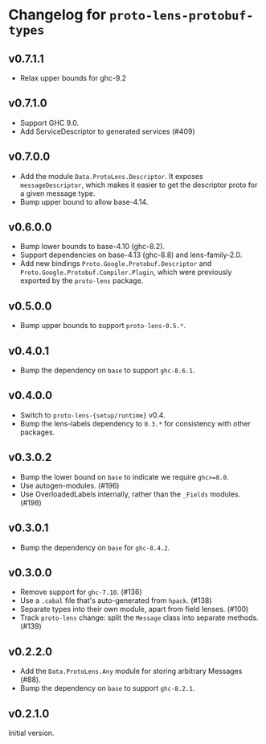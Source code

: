 # Changelog for `proto-lens-protobuf-types`

## v0.7.1.1
- Relax upper bounds for ghc-9.2

## v0.7.1.0
- Support GHC 9.0.
- Add ServiceDescriptor to generated services (#409)

## v0.7.0.0
- Add the module `Data.ProtoLens.Descriptor`.  It exposes `messageDescriptor`,
  which makes it easier to get the descriptor proto for a given message type.
- Bump upper bound to allow base-4.14.

## v0.6.0.0
- Bump lower bounds to base-4.10 (ghc-8.2).
- Support dependencies on base-4.13 (ghc-8.8) and lens-family-2.0.
- Add new bindings `Proto.Google.Protobuf.Descriptor` and
  `Proto.Google.Protobuf.Compiler.Plugin`, which were previously exported
  by the `proto-lens` package.

## v0.5.0.0
- Bump upper bounds to support `proto-lens-0.5.*`.

## v0.4.0.1
- Bump the dependency on `base` to support `ghc-8.6.1`.

## v0.4.0.0
- Switch to `proto-lens-{setup/runtime}` v0.4.
- Bump the lens-labels dependency to `0.3.*` for consistency with other
  packages.

## v0.3.0.2
- Bump the lower bound on `base` to indicate we require `ghc>=8.0`.
- Use autogen-modules. (#196)
- Use OverloadedLabels internally, rather than the `_Fields` modules. (#198)

## v0.3.0.1
- Bump the dependency on `base` for `ghc-8.4.2`.

## v0.3.0.0
- Remove support for `ghc-7.10`. (#136)
- Use a `.cabal` file that's auto-generated from `hpack`. (#138)
- Separate types into their own module, apart from field lenses. (#100)
- Track `proto-lens` change: split the `Message` class into
  separate methods. (#139)


## v0.2.2.0
- Add the `Data.ProtoLens.Any` module for storing arbitrary Messages (#88).
- Bump the dependency on `base` to support `ghc-8.2.1`.

## v0.2.1.0
Initial version.
